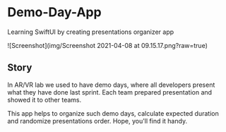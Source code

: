 # Demo-Day-App
Learning SwiftUI by creating presentations organizer app 

![Screenshot](img/Screenshot 2021-04-08 at 09.15.17.png?raw=true)

## Story
In AR/VR lab we used to have demo days, where all developers present what they have done last sprint. Each team prepared presentation and showed it to other teams. 

This app helps to organize such demo days, calculate expected duration and randomize presentations order. Hope, you'll find it handy.
